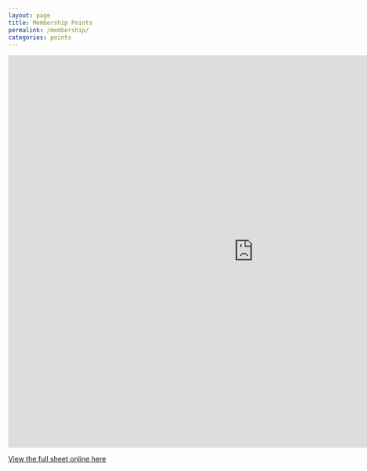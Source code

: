 ```yaml
---
layout: page
title: Membership Points
permalink: /membership/
categories: points
---
```



<iframe width="1000" height="800" frameborder="0" src="https://docs.google.com/spreadsheet/pub?key=0AgEq90G3cyD6dHN5YTlFZjRnb2tScHhEanVrR3RRZ3c&output=html&widget=true"></iframe>



<a href="https://docs.google.com/spreadsheet/ccc?key=0AgEq90G3cyD6dHN5YTlFZjRnb2tScHhEanVrR3RRZ3c&usp=sharing"> View the full sheet online here </a>
